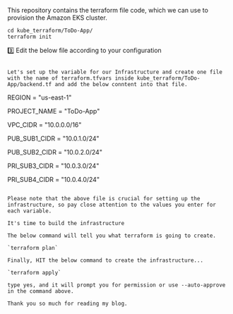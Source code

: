 This repository contains the terraform file code, which we can use to provision the Amazon EKS cluster.

``` 
cd kube_terraform/ToDo-App/
terraform init
```

3️⃣ Edit the below file according to your configuration
```

Let's set up the variable for our Infrastructure and create one file with the name of terraform.tfvars inside kube_terraform/ToDo-App/backend.tf and add the below conntent into that file.

```
REGION          = "us-east-1"

PROJECT_NAME    = "ToDo-App"

VPC_CIDR        = "10.0.0.0/16"

PUB_SUB1_CIDR   = "10.0.1.0/24"

PUB_SUB2_CIDR   = "10.0.2.0/24"

PRI_SUB3_CIDR   = "10.0.3.0/24"

PRI_SUB4_CIDR   = "10.0.4.0/24"
```

Please note that the above file is crucial for setting up the infrastructure, so pay close attention to the values you enter for each variable.

It's time to build the infrastructure

The below command will tell you what terraform is going to create.

`terraform plan`

Finally, HIT the below command to create the infrastructure...

`terraform apply`

type yes, and it will prompt you for permission or use --auto-approve in the command above.

Thank you so much for reading my blog.
